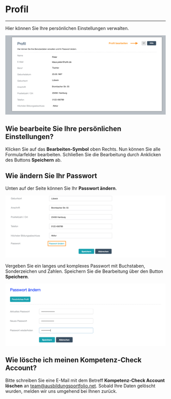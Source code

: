 # Profil

- - -

Hier können Sie Ihre persönlichen Einstellungen verwalten.

![Funktionsübersicht der Profilseite](media/profil.jpg)

## Wie bearbeite Sie Ihre persönlichen Einstellungen?
Klicken Sie auf das **Bearbeiten-Symbol** oben Rechts. Nun können Sie alle Formularfelder bearbeiten. Schließen Sie die Bearbeitung durch Anklicken des Buttons **Speichern** ab.

## Wie ändern Sie Ihr Passwort
Unten auf der Seite können Sie Ihr **Passwort ändern**. 

![Funktionsübersicht der Profilseite](media/profil_aendern.png)

Vergeben Sie ein langes und komplexes Passwort mit Buchstaben, Sonderzeichen und Zahlen. Speichern Sie die Bearbeitung über den Button **Speichern**.

![Funktionsübersicht der Profilseite](media/passwort_aendern.png)

## Wie lösche ich meinen Kompetenz-Check Account?
Bitte schreiben Sie eine E-Mail mit dem Betreff **Kompetenz-Check Account löschen** an team@ausbildungsportfolio.net. Sobald Ihre Daten gelöscht wurden, melden wir uns umgehend bei Ihnen zurück.